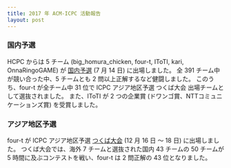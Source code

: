 ```yaml
---
title: 2017 年 ACM-ICPC 活動報告
layout: post
---
```


### 国内予選

HCPC からは 5 チーム (big_homura_chicken, four-t, IToTI, kari, OnnaRingoGAME) が [国内予選](https://icpc.iisf.or.jp/2017-tsukuba/domestic/?lang=ja) (7 月 14 日) に出場しました。
全 391 チーム中が競い合った中、5 チームとも 2 問以上正解するなど健闘しました。
このうち、four-t が全チーム中 31 位で ICPC アジア地区予選 つくば大会 出場チームとして選抜されました。
また、IToTI が 2 つの企業賞 (ドワンゴ賞、NTTコミュニケーションズ賞) を受賞しました。

### アジア地区予選

four-t が ICPC アジア地区予選 [つくば大会](https://icpc.iisf.or.jp/2017-tsukuba/regional/) (12 月 16 日 〜 18 日) に出場しました。
つくば大会では、海外 7 チームと選抜された国内 43 チームの 50 チームが 5 時間に及ぶコンテストを戦い、four-t は 2 問正解の 43 位となりました。
